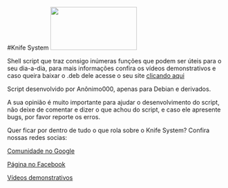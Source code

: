 #Knife System <img src="http://i.imgur.com/VvXt9CP.png" width="200px" height="100px">

Shell script que traz consigo inúmeras funções que podem ser úteis para o seu dia-a-dia, para mais informações confira os vídeos demonstrativos e caso queira baixar o .deb dele acesse o seu site [clicando aqui](http://knifesystem.com.br)

Script desenvolvido por Anônimo000, apenas para Debian e derivados.

A sua opinião é muito importante para ajudar o desenvolvimento do script, não deixe de comentar e dizer o que achou do script, e caso ele apresente bugs, por favor reporte os erros.

Quer ficar por dentro de tudo o que rola sobre o Knife System? Confira nossas redes socias:

[Comunidade no Google](https://plus.google.com/communities/107206313729931554307)

[Página no Facebook](https://www.facebook.com/knifesystem)

[Vídeos demonstrativos](https://www.youtube.com/playlist?list=PLCIr9l-Sk3VB8fCO_psVJOHFmoRqRRxPl)
